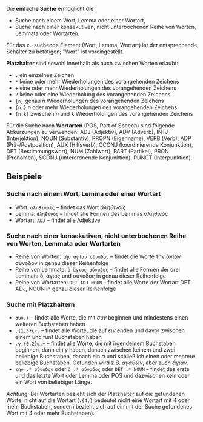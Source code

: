 Die **einfache Suche** ermöglicht die 
- Suche nach einem Wort, Lemma oder einer Wortart, 
- Suche nach einer konsekutiven, nicht unterbochenen Reihe von Worten, Lemmata oder Wortarten.

Für das zu suchende Element (Wort, Lemma, Wortart) ist der entsprechende Schalter zu betätigen; "Wort" ist voreingestellt. 

**Platzhalter** sind sowohl innerhalb als auch zwischen Worten erlaubt: 
- `.` ein einzelnes Zeichen
- `*` keine oder mehr Wiederholungen des vorangehenden Zeichens
- `+` eine oder mehr Wiederholungen des vorangehenden Zeichens
- `?` keine oder eine Wiederholung des vorangehenden Zeichens
- `{n}` genau *n* Wiederholungen des vorangehenden Zeichens
- `{n,}` *n* oder mehr Wiederholungen des vorangehenden Zeichens
- `{n,k}` zwischen *n* und *k* Wiederholungen des vorangehenden Zeichens

Für die Suche nach **Wortarten** (POS, Part of Speech) sind folgende Abkürzungen zu verwenden: ADJ (Adjektiv), ADV (Adverb), INTJ (Interjektion), NOUN (Substantiv), PROPN (Eigenname), VERB (Verb), ADP (Prä-/Postposition), AUX (Hilfsverb), CCONJ (koordinierende Konjunktion), DET (Bestimmungswort), NUM (Zahlwort), PART (Partikel), PRON (Pronomen), SCONJ (unterordnende Konjunktion), PUNCT (Interpunktion).

## Beispiele

### Suche nach einem Wort, Lemma oder einer Wortart

- Wort: `ἀληθινοῖς` – findet das Wort *ἀληθινοῖς*
- Lemma: `ἀληθινός` – findet alle Formen des Lemmas ἀληθινός
- Wortart: `ADJ` – findet alle Adjektive

### Suche nach einer konsekutiven, nicht unterbochenen Reihe von Worten, Lemmata oder Wortarten

- Reihe von Worten: `τὴν ἁγίαν σύνοδον` – findet die Worte τὴν ἁγίαν σύνοδον in genau dieser Reihenfolge
- Reihe von Lemmata: `ὁ ἅγιος σύνοδος` – findet alle Formen der drei Lemmata ὁ, ἅγιος und σύνοδος in genau dieser Reihenfolge
- Reihe von Wortarten: `DET ADJ NOUN` – findet alle Worte der Wortart DET, ADJ, NOUN in genau dieser Reihenfolge

### Suche mit Platzhaltern

- `συν.+` – findet alle Worte, die mit *συν* beginnen und mindestens einen weiteren Buchstaben haben
- `.{1,5}ειν` – findet alle Worte, die auf *ειν* enden und davor zwischen einem und fünf Buchstaben haben
- `.γ.{0,2}α.+` – findet alle Worte, die mit irgendeinem Buchstaben beginnen, dann ein *γ* haben, danach zwischen keinem und zwei beliebige Buchstaben, danach ein *α* und schließlich einen oder mehrere beliebige Buchstaben. Gefunden wird z.B. *ἀγαθῶν*, aber auch *ἁγίαν*.
- `τὴν .* σύνοδον` oder `ὁ .* σύνοδος` oder `DET .* NOUN` – findet das erste und das letzte Wort oder Lemma oder POS und dazwischen kein oder ein Wort von beliebiger Länge.

*Achtung:* Bei Wortarten bezieht sich der Platzhalter auf die gefundenen Worte, nicht auf die Wortart (`.{4,}` bedeutet nicht eine Wortart mit 4 oder mehr Buchstaben, sondern bezieht sich auf ein mit der Suche gefundenes Wort mit 4 oder mehr Buchstaben).